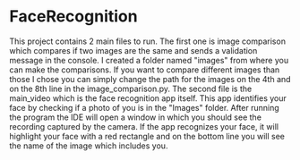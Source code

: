 # FaceRecognition

This project contains 2 main files to run. The first one is image comparison which compares if two images are the same and sends a validation message in the console. I created a folder named "images" from where you can make the comparisons. If you want to compare different images than those I chose you can simply change the path for the images on the 4th and on the 8th line in the image_comparison.py.
The second file is the main_video which is the face recognition app itself. This app identifies your face by checking if a photo of you is in the "Images" folder.
After running the program the IDE will open a window in which you should see the recording captured by the camera. If the app recognizes your face, it will highlight your face with a red rectangle and on the bottom line you will see the name of the image which includes you.
